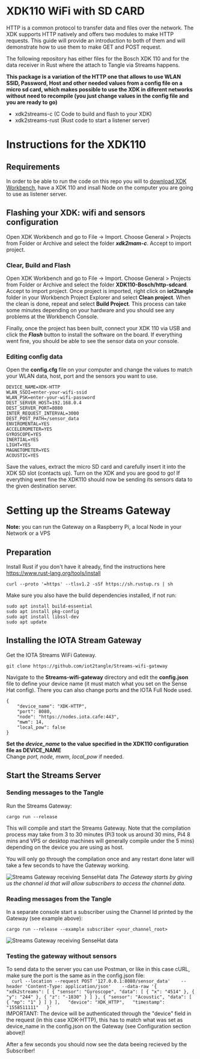 # XDK110 WiFi with SD CARD

HTTP is a common protocol to transfer data and files over the network. The XDK supports HTTP natively and offers two modules to make HTTP requests. This guide will provide an introduction to both of them and will demonstrate how to use them to make GET and POST request.

The following repository has either files for the Bosch XDK 110 and for the data receiver in Rust where the attach to Tangle via Streams happens. 

**This package is a variation of the HTTP one that allows to use WLAN SSID, Password, Host and other needed values from a config file on a micro sd card, which makes possible to use the XDK in diferent networks without need to recompile (you just change values in the config file and you are ready to go)**

- xdk2streams-c (C Code to build and flash to your XDK)
- xdk2streams-rust (Rust code to start a listener server)

# Instructions for the XDK110

## Requirements
In order to be able to run the code on this repo you will to [download XDK Workbench](https://developer.bosch.com/web/xdk/downloads), have a XDK 110 and insall Node on the computer you are going to use as listener server.

## Flashing your XDK: wifi and sensors configuration
Open XDK Workbench and go to File -> Import. Choose General > Projects from Folder or Archive and select the folder ***xdk2mam-c***. Accept to import project. 

### Clear, Build and Flash
Open XDK Workbench and go to File -> Import. Choose General > Projects from Folder or Archive and select the folder **XDK110-Bosch/http-sdcard**. Accept to import project. Once project is imported, right click on **iot2tangle** folder in your Workbench Project Explorer and select **Clean project**. When the clean is done, repeat and select **Build Project**. This process can take some minutes depending on your hardware and you should see any problems at the Workbench Console.

Finally, once the project has been built, connect your XDK 110 via USB and click the ***Flash*** button to install the software on the board. If everything went fine, you should be able to see the sensor data on your console.

### Editing config data

Open the **config.cfg** file on your computer and change the values to match your WLAN data, host, port and the sensors you want to use.

```
DEVICE_NAME=XDK-HTTP
WLAN_SSDI=enter-your-wifi-ssid
WLAN_PSK=enter-your-wifi-password
DEST_SERVER_HOST=192.168.0.4
DEST_SERVER_PORT=8080
INTER_REQUEST_INTERVAL=3000
DEST_POST_PATH=/sensor_data
ENVIROMENTAL=YES
ACCELEROMETER=YES
GYROSCOPE=YES
INERTIAL=YES
LIGHT=YES
MAGNETOMETER=YES
ACOUSTIC=YES
```

Save the values, extract the micro SD card and carefully insert it into the XDK SD slot (contacts up). 
Turn on the XDK and you are good to go! 
If everything went fine the XDK110 should now be sending its sensors data to the given destination server. 


# Setting up the Streams Gateway

**Note:** you can run the Gateway on a Raspberry Pi, a local Node in your Network or a VPS


## Preparation

Install Rust if you don't have it already, find the instructions here https://www.rust-lang.org/tools/install

`curl --proto '=https' --tlsv1.2 -sSf https://sh.rustup.rs | sh`

Make sure you also have the build dependencies installed, if not run:  

`sudo apt install build-essential`  
`sudo apt install pkg-config`  
`sudo apt install libssl-dev`  
`sudo apt update`  

## Installing the IOTA Stream Gateway

Get the IOTA Streams WiFi Gateway. 

`git clone https://github.com/iot2tangle/Streams-wifi-gateway`

Navigate to the **Streams-wifi-gateway** directory and edit the **config.json** file to define your device name (it must match what you set on the Sense Hat config).
There you can also change ports and the IOTA Full Node used.  
  
```
{
    "device_name": "XDK-HTTP", 
    "port": 8080, 
    "node": "https://nodes.iota.cafe:443", 
    "mwm": 14,    
    "local_pow": false     
}
```

**Set the *device_name* to the value specified in the XDK110 configuration file as DEVICE_NAME**  
Change *port, node, mwm, local_pow* if needed. 

## Start the Streams Server

### Sending messages to the Tangle

Run the Streams Gateway:  

`cargo run --release`  

This will compile and start the Streams Gateway. Note that the compilation process may take from 3 to 30 minutes (Pi3 took us around 30 mins, Pi4 8 mins and VPS or desktop machines will generally compile under the 5 mins) depending on the device you are using as host.

You will only go through the compilation once and any restart done later will take a few seconds to have the Gateway working.

![Streams Gateway receiving SenseHat data](https://iot2tangle.io/assets/screenshots/PiSenseHatSend.png)
*The Gateway starts by giving us the channel id that will allow subscribers to access the channel data.*

### Reading messages from the Tangle

In a separate console start a subscriber using the Channel Id printed by the Gateway (see example above):  

`cargo run --release --example subscriber <your_channel_root> `  

![Streams Gateway receiving SenseHat data](https://iot2tangle.io/assets/screenshots/PiSenseHatGet.png)


### Testing the gateway without sensors

To send data to the server you can use Postman, or like in this case cURL, make sure the port is the same as in the config.json file:  
`  
curl --location --request POST '127.0.0.1:8080/sensor_data'   
--header 'Content-Type: application/json'   
--data-raw '{
    "xdk2streams": [
        {
            "sensor": "Gyroscope",
            "data": [
                {
                    "x": "4514"
                },
                {
                    "y": "244"
                },
                {
                    "z": "-1830"
                }
            ]
        },
        {
            "sensor": "Acoustic",
            "data": [
                {
                    "mp": "1"
                }
            ]
        }
    ],  
    "device": "XDK_HTTP",  
    "timestamp": "1558511111"  
}'  
`   
IMPORTANT: The device will be authenticated through the "device" field in the request (in this case XDK-HTTP), this has to match what was set as device_name in the config.json on the Gateway (see Configuration section above)!  
  
After a few seconds you should now see the data beeing recieved by the Subscriber!

